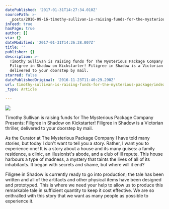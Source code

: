 ```yaml
---
datePublished: '2017-01-31T14:27:34.010Z'
sourcePath: >-
  _posts/2016-09-16-timothy-sullivan-is-raising-funds-for-the-mysterious-package.md
inFeed: true
hasPage: true
author: []
via: {}
dateModified: '2017-01-31T14:26:38.007Z'
title: ''
publisher: {}
description: >-
  Timothy Sullivan is raising funds for The Mysterious Package Company Presents:
  Filigree in Shadow on Kickstarter! Filigree in Shadow is a Victorian thriller,
  delivered to your doorstep by mail.
starred: false
datePublishedOriginal: '2016-11-23T11:40:29.290Z'
url: timothy-sullivan-is-raising-funds-for-the-mysterious-package/index.html
_type: Article

---
```

![](https://the-grid-user-content.s3-us-west-2.amazonaws.com/c00ae584-676c-43b1-8c24-a5ef49d08945.jpg)

Timothy Sullivan is raising funds for The Mysterious Package Company Presents: Filigree in Shadow on Kickstarter! Filigree in Shadow is a Victorian thriller, delivered to your doorstep by mail.

As the Curator at The Mysterious Package Company I have told many stories, but today I don't want to tell you a story. Rather, I want you to experience one! It is a story about a house and its many guises: a family residence, a clinic, an illusionist's abode, and a club of ill repute. This house harbours a type of madness, a mystery that taints the lives of all of its inhabitants. It began with secrets and shame, but where will it end?

Filigree in Shadow is currently ready to go into production; the tale has been written and all of the artifacts and other physical items have been designed and prototyped. This is where we need your help to allow us to produce this remarkable tale in sufficient quantity to keep it cost effective. We are so enthralled with this story that we want as many people as possible to experience it.